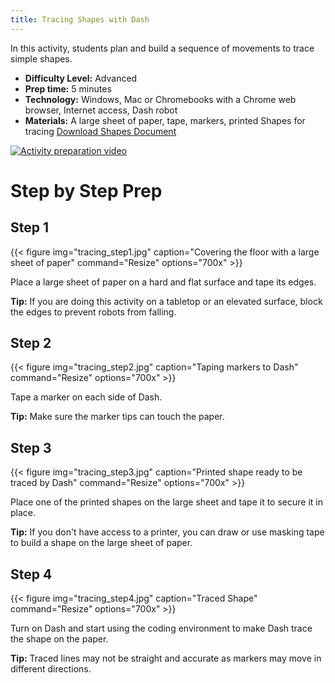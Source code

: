 ```yaml
---
title: Tracing Shapes with Dash
---
```


In this activity, students plan and build a sequence of movements to trace simple shapes.


- **Difficulty Level:** Advanced
- **Prep time:** 5 minutes
- **Technology:** Windows, Mac or Chromebooks with a Chrome web browser, Internet access, Dash robot
- **Materials:** A large sheet of paper, tape, markers, printed Shapes for tracing [Download Shapes Document](/PDF/Shapes.pdf)

[![Activity preparation video](https://img.youtube.com/vi/YPKSSnKR47c/0.jpg)](https://www.youtube.com/watch?v=YPKSSnKR47c&feature=youtu.be)


# Step by Step Prep
## Step 1
{{< figure
img="tracing_step1.jpg"
caption="Covering the floor with a large sheet of paper"
command="Resize"
options="700x" >}}

Place a large sheet of paper on a hard and flat surface and tape its edges.

**Tip:** If you are doing this activity on a tabletop or an elevated surface, block the edges to prevent robots from falling.

## Step 2
{{< figure
img="tracing_step2.jpg"
caption="Taping markers to Dash"
command="Resize"
options="700x" >}}

Tape a marker on each side of Dash.

**Tip:** Make sure the marker tips can touch the paper.


## Step 3
{{< figure
img="tracing_step3.jpg"
caption="Printed shape ready to be traced by Dash"
command="Resize"
options="700x" >}}

Place one of the printed shapes on the large sheet and tape it to secure it in place.

**Tip:** If you don't have access to a printer, you can draw or use masking tape to build a shape on the large sheet of paper.

## Step 4
{{< figure
img="tracing_step4.jpg"
caption="Traced Shape"
command="Resize"
options="700x" >}}

Turn on Dash and start using the coding environment to make Dash trace the shape on the paper.

**Tip:** Traced lines may not be straight and accurate as markers may move in different directions.
